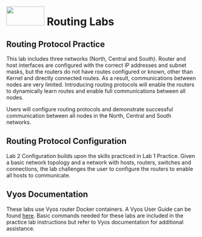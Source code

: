 # <img src="https://www.tamusa.edu/brandguide/jpeglogos/tamusa_final_logo_bw1.jpg" width="100" height="50"> Routing Labs
## Routing Protocol Practice
This lab includes three networks (North, Central and South). Router and host interfaces are configured with the correct IP addresses and subnet masks, but the routers do not have routes configured or known, other than Kernel and directly connected routes. As a result, communications between nodes are very limited. Introducing routing protocols will enable the routers to dynamically learn routes and enable full communications between all nodes.

Users will configure routing protocols and demonstrate successful communication between all nodes in the North, Central and South networks.

## Routing Protocol Configuration
Lab 2 Configuration builds upon the skills practiced in Lab 1 Practice. Given a basic network topology and a network with hosts, routers, switches and connections, the lab challenges the user to configure the routers to enable all hosts to communicate. 

## Vyos Documentation
These labs use Vyos router Docker containers. A Vyos User Guide can be found [here](https://docs.vyos.io/en/latest/configuration/index.html). Basic commands needed for these labs are included in the practice lab instructions but refer to Vyos documentation for additional assistance. 
